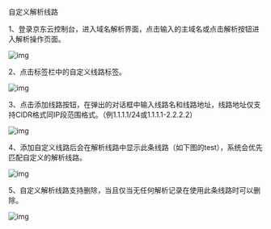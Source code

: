 自定义解析线路

1、登录京东云控制台，进入域名解析界面，点击输入的主域名或点击解析按钮进入解析操作页面。

 ![img](https://github.com/jdcloudcom/cn/blob/edit/image/dns-img/Custom-Route1.png)
 
2、点击标签栏中的自定义线路标签。

![img](https://github.com/jdcloudcom/cn/blob/edit/image/dns-img/Custom-Route2.png)

3、点击添加线路按钮，在弹出的对话框中输入线路名和线路地址，线路地址仅支持CIDR格式同IP段范围格式。（例1.1.1.1/24或1.1.1.1-2.2.2.2）

![img](https://github.com/jdcloudcom/cn/blob/edit/image/dns-img/Custom-Route3.png)

4、添加自定义线路后会在解析线路中显示此条线路（如下图的test），系统会优先匹配自定义的解析线路。

![img](https://github.com/jdcloudcom/cn/blob/edit/image/dns-img/Custom-Route4.png)

5、自定义解析线路支持删除，当且仅当无任何解析记录在使用此条线路时可以删除。

![img](https://github.com/jdcloudcom/cn/blob/edit/image/dns-img/Custom-Route5.png)
